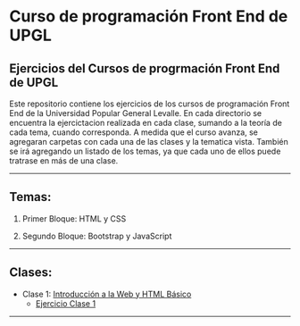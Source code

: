 # Curso  de programación Front End de UPGL

## Ejercicios del Cursos de progrmación Front End de UPGL

Este repositorio contiene los ejercicios de los cursos de programación Front End de la Universidad Popular General Levalle. En cada directorio se encuentra la ejercictacion realizada en cada clase, sumando a la teoría de cada tema, cuando corresponda. A medida que el curso avanza, se agregaran carpetas con cada una de las clases y la tematica vista. También se irá agregando un listado de los temas, ya que cada uno de ellos puede tratrase en más de una clase.

---
## Temas:

1. Primer Bloque: HTML y CSS

2. Segundo Bloque: Bootstrap y JavaScript

---
## Clases:

- Clase 1: [Introducción a la Web y HTML Básico](https://qrsurcba.online/landing_cursos/pages/clases-front/clase-1.php)
   - [Ejercicio Clase 1](https://github.com/GuillermoCochrane/curso-front-upgl/tree/main/clase%201)

--- 